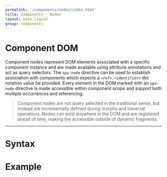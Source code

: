 ```yaml
---
permalink: '/components/nodes/index.html'
title: Components - Nodes
layout: base.liquid
group: components
---
```


# Component DOM

Component nodes represent DOM elements associated with a specific component instance and are made available using attribute annotations and act as query selectors. The `spx-node` directive can be used to establish association with components which expects a `<ref>.<identifier>` dot notation value be provided. Every element in the DOM marked with an `spx-node` directive is made accessible within component scope and support both multiple occurrences and referencing.

> Component nodes are not query selected in the traditional sense, but instead are incrementally defined during morphs and traversal operations. Nodes can exist anywhere in the DOM and are registered ahead of time, making the accessible outside of dynamic fragments.

---

# Syntax

# Example
